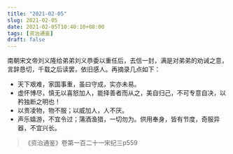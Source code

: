 ```yaml
---
title: "2021-02-05"
slug: 2021-02-05
date: 2021-02-05T10:40:10+08:00
tags: [资治通鉴]
draft: false
---
```


南朝宋文帝刘义隆给弟弟刘义恭委以重任后，去信一封，满是对弟弟的劝诫之意，言辞恳切，千载之后读罢，依旧感人。再摘录几点如下：

- 天下艰难，家国事重，虽曰守成，实亦未易。
- 虚怀博尽，慎无以喜怒加人，能择善者而从之，美自归己，不可专意自决，以矜独断之明也！
- 以贵凌物，物不服；以威加人，人不厌。
- 声乐嬉游，不宜令过；蒲酒渔猎，一切勿为。供用奉身，皆有节度，奇服异器，不宜兴长。

> 《资治通鉴》卷第一百二十一宋纪三p559